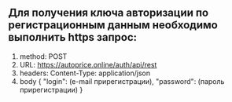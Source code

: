 ## Для получения ключа авторизации по регистрационным данным необходимо выполнить https запрос:

1. method: 
	    POST
2. URL: 
	    https://autoprice.online/auth/api/rest
3. headers:
	    Content-Type: application/json
4. body
	    {
		"login": (e-mail прирегистрации),
		"password": (пароль прирегистрации)
	    }